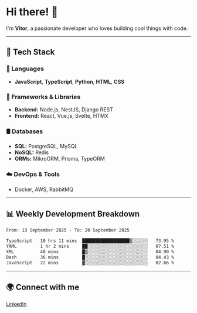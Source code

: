 
# Hi there! 👋

I'm **Vitor**, a passionate developer who loves building cool things with code.

---
## 🔧 Tech Stack

### 📌 Languages
- **JavaScript**, **TypeScript**, **Python**, **HTML**, **CSS**

### 🚀 Frameworks & Libraries
- **Backend:** Node.js, NestJS, Django REST
- **Frontend:** React, Vue.js, Svelte, HTMX

### 🛢️ Databases
- **SQL:** PostgreSQL, MySQL
- **NoSQL:** Redis
- **ORMs:** MikroORM, Prisma, TypeORM

### ☁️ DevOps & Tools
- Docker, AWS, RabbitMQ

---
## 📊 Weekly Development Breakdown

<!--START_SECTION:waka-->

```txt
From: 13 September 2025 - To: 20 September 2025

TypeScript   10 hrs 11 mins  ██████████████████▒░░░░░░   73.95 %
YAML         1 hr 2 mins     ██░░░░░░░░░░░░░░░░░░░░░░░   07.51 %
XML          40 mins         █▒░░░░░░░░░░░░░░░░░░░░░░░   04.90 %
Bash         36 mins         █░░░░░░░░░░░░░░░░░░░░░░░░   04.43 %
JavaScript   22 mins         ▓░░░░░░░░░░░░░░░░░░░░░░░░   02.66 %
```

<!--END_SECTION:waka-->

---
## 🌍 Connect with me
[LinkedIn](https://www.linkedin.com/in/vitorlc)
